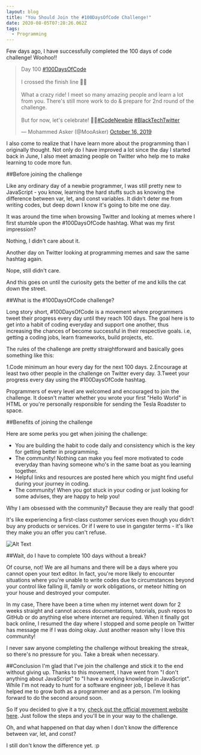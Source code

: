 ```yaml
---
layout: blog
title: "You Should Join the #100DaysOfCode Challenge!"
date: 2020-08-05T07:28:26.062Z
tags:
  - Programming
---
```

Few days ago, I have successfully completed the 100 days of code challenge! Woohoo!!

<blockquote class="twitter-tweet"><p lang="en" dir="ltr">Day 100 <a href="https://twitter.com/hashtag/100DaysOfCode?src=hash&amp;ref_src=twsrc%5Etfw">#100DaysOfCode</a><br><br>I crossed the finish line 🏁🥳<br><br>What a crazy ride! I meet so many amazing people and learn a lot from you. There&#39;s still more work to do &amp; prepare for 2nd round of the challenge.<br><br>But for now, let&#39;s celebrate! 🎉🎉<a href="https://twitter.com/hashtag/CodeNewbie?src=hash&amp;ref_src=twsrc%5Etfw">#CodeNewbie</a> <a href="https://twitter.com/hashtag/BlackTechTwitter?src=hash&amp;ref_src=twsrc%5Etfw">#BlackTechTwitter</a></p>&mdash; Mohammed Asker (@MooAsker) <a href="https://twitter.com/MooAsker/status/1184517519337500673?ref_src=twsrc%5Etfw">October 16, 2019</a></blockquote> <script async src="https://platform.twitter.com/widgets.js" charset="utf-8"></script>

I also come to realize that I have learn more about the programming than I originally thought. Not only do I have improved a lot since the day I started back in June, I also meet amazing people on Twitter who help me to make learning to code more fun.

##Before joining the challenge

Like any ordinary day of a newbie programmer, I was still pretty new to JavaScript - you know, learning the hard stuffs such as knowing the difference between var, let, and const variables. It didn't deter me from writing codes, but deep down I know it's going to bite me one day.

It was around the time when browsing Twitter and looking at memes where I first stumble upon the #100DaysOfCode hashtag. What was my first impression?

Nothing, I didn't care about it.

Another day on Twitter looking at programming memes and saw the same hashtag again.

Nope, still didn't care.

And this goes on until the curiosity gets the better of me and kills the cat down the street.

##What is the #100DaysOfCode challenge?

Long story short, #100DaysOfCode is a movement where programmers tweet their progress every day until they reach 100 days. The goal here is to get into a habit of coding everyday and support one another, thus increasing the chances of become successful in their respective goals. i.e, getting a coding jobs, learn frameworks, build projects, etc.

The rules of the challenge are pretty straightforward and basically goes something like this:

1.Code minimum an hour every day for the next 100 days.
2.Encourage at least two other people in the challenge on Twitter every day.
3.Tweet your progress every day using the #100DaysOfCode hashtag.  

Programmers of every level are welcomed and encouraged to join the challenge. It doesn't matter whether you wrote your first "Hello World" in HTML or you're personally responsible for sending the Tesla Roadster to space.

##Benefits of joining the challenge

Here are some perks you get when joining the challenge:

- You are building the habit to code daily and consistency which is the key for getting better in programming.
- The community! Nothing can make you feel more motivated to code everyday than having someone who's in the same boat as you learning together.
- Helpful links and resources are posted here which you might find useful during your journey in coding.
- The community! When you got stuck in your coding or just looking for some advises, they are happy to help you!

Why I am obsessed with the community? Because they are really that good!

It's like experiencing a first-class customer services even though you didn't buy any products or services. Or if I were to use in gangster terms - it's like they make you an offer you can't refuse.

![Alt Text](https://thepracticaldev.s3.amazonaws.com/i/pp1oj2obq3qba9kgjwa7.jpg)

##Wait, do I have to complete 100 days without a break?

Of course, not! We are all humans and there will be a days where you cannot open your text editor. In fact, you're more likely to encounter situations where you're unable to write codes due to circumstances beyond your control like falling ill, family or work obligations, or meteor hitting on your house and destroyed your computer.

In my case, There have been a time when my internet went down for 2 weeks straight and cannot access documentations, tutorials, push repos to GitHub or do anything else where internet are required. When it finally got back online, I resumed the day where I stopped and some people on Twitter has message me if I was doing okay. Just another reason why I love this community!

I never saw anyone completing the challenge without breaking the streak, so there's no pressure for you. Take a break when necessary.

##Conclusion
I'm glad that I've join the challenge and stick it to the end without giving up. Thanks to this movement, I have went from "I don't anything about JavaScript" to "I have a working knowledge in JavaScript". While I'm not ready to hunt for a software engineer job, I believe it has helped me to grow both as a programmer and as a person. I'm looking forward to do the second around soon. 

So If you decided to give it a try, [check out the official movement website here](https://www.100daysofcode.com/). Just follow the steps and you'll be in your way to the challenge.

Oh, and what happened on that day when I don't know the difference between var, let, and const?

I still don't know the difference yet. :p